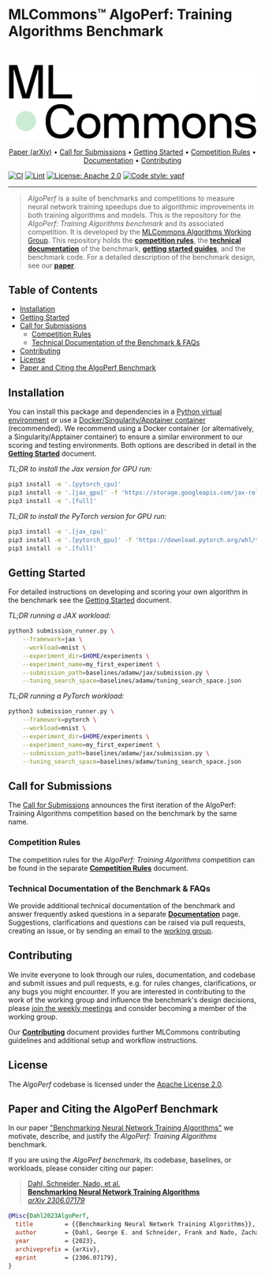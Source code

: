 # MLCommons™ AlgoPerf: Training Algorithms Benchmark

<br />
<p align="center">
<a href="#"><img width="600" img src=".assets/mlc_logo.png" alt="MLCommons Logo"/></a>
</p>

<p align="center">
  <a href="https://arxiv.org/abs/2306.07179" target="_blank">Paper (arXiv)</a> •
  <a href="/CALL_FOR_SUBMISSIONS.md">Call for Submissions</a> •
  <a href="/GETTING_STARTED.md">Getting Started</a> •
  <a href="/COMPETITION_RULES.md">Competition Rules</a> •
  <a href="/DOCUMENTATION.md">Documentation</a> •
  <a href="/CONTRIBUTING.md">Contributing</a>
</p>

[![CI](https://github.com/mlcommons/algorithmic-efficiency/actions/workflows/CI.yml/badge.svg)](https://github.com/mlcommons/algorithmic-efficiency/actions/workflows/CI.yml)
[![Lint](https://github.com/mlcommons/algorithmic-efficiency/actions/workflows/linting.yml/badge.svg)](https://github.com/mlcommons/algorithmic-efficiency/actions/workflows/linting.yml)
[![License: Apache 2.0](https://img.shields.io/badge/License-Apache_2.0-blue.svg)](https://github.com/mlcommons/algorithmic-efficiency/blob/main/LICENSE.md)
[![Code style: yapf](https://img.shields.io/badge/code%20style-yapf-orange)](https://github.com/google/yapf)

---

> *AlgoPerf* is a suite of benchmarks and competitions to measure neural network training speedups due to algorithmic improvements in both training algorithms and models. This is the repository for the *AlgoPerf: Training Algorithms benchmark* and its associated competition. It is developed by the [MLCommons Algorithms Working Group](https://mlcommons.org/en/groups/research-algorithms/). This repository holds the [**competition rules**](/COMPETITION_RULES.md), the [**technical documentation**](/DOCUMENTATION.md) of the benchmark, [**getting started guides**](/GETTING_STARTED.md), and the benchmark code. For a detailed description of the benchmark design, see our [**paper**](https://arxiv.org/abs/2306.07179).

## Table of Contents <!-- omit from toc -->

- [Installation](#installation)
- [Getting Started](#getting-started)
- [Call for Submissions](#call-for-submissions)
  - [Competition Rules](#competition-rules)
  - [Technical Documentation of the Benchmark \& FAQs](#technical-documentation-of-the-benchmark--faqs)
- [Contributing](#contributing)
- [License](#license)
- [Paper and Citing the AlgoPerf Benchmark](#paper-and-citing-the-algoperf-benchmark)

## Installation

You can install this package and dependencies in a [Python virtual environment](/GETTING_STARTED.md#python-virtual-environment) or use a [Docker/Singularity/Apptainer container](/GETTING_STARTED.md#docker) (recommended).
We recommend using a Docker container (or alternatively, a Singularity/Apptainer container) to ensure a similar environment to our scoring and testing environments.
Both options are described in detail in the [**Getting Started**](/GETTING_STARTED.md) document.

*TL;DR to install the Jax version for GPU run:*

```bash
pip3 install -e '.[pytorch_cpu]'
pip3 install -e '.[jax_gpu]' -f 'https://storage.googleapis.com/jax-releases/jax_cuda_releases.html'
pip3 install -e '.[full]'
```

*TL;DR to install the PyTorch version for GPU run:*

```bash
pip3 install -e '.[jax_cpu]'
pip3 install -e '.[pytorch_gpu]' -f 'https://download.pytorch.org/whl/torch_stable.html'
pip3 install -e '.[full]'
```

## Getting Started

For detailed instructions on developing and scoring your own algorithm in the benchmark see the [Getting Started](/GETTING_STARTED.md) document.

*TL;DR running a JAX workload:*

```bash
python3 submission_runner.py \
    --framework=jax \
    --workload=mnist \
    --experiment_dir=$HOME/experiments \
    --experiment_name=my_first_experiment \
    --submission_path=baselines/adamw/jax/submission.py \
    --tuning_search_space=baselines/adamw/tuning_search_space.json
```

*TL;DR running a PyTorch workload:*

```bash
python3 submission_runner.py \
    --framework=pytorch \
    --workload=mnist \
    --experiment_dir=$HOME/experiments \
    --experiment_name=my_first_experiment \
    --submission_path=baselines/adamw/jax/submission.py \
    --tuning_search_space=baselines/adamw/tuning_search_space.json
```

## Call for Submissions

The [Call for Submissions](/CALL_FOR_SUBMISSIONS.md) announces the first iteration of the AlgoPerf: Training Algorithms competition based on the benchmark by the same name.

### Competition Rules

The competition rules for the *AlgoPerf: Training Algorithms* competition can be found in the separate [**Competition Rules**](/COMPETITION_RULES.md) document.

### Technical Documentation of the Benchmark & FAQs

We provide additional technical documentation of the benchmark and answer frequently asked questions in a separate [**Documentation**](/DOCUMENTATION.md) page. Suggestions, clarifications and questions can be raised via pull requests, creating an issue, or by sending an email to the [working group](mailto:algorithms@mlcommons.org).

## Contributing

We invite everyone to look through our rules, documentation, and codebase and submit issues and pull requests, e.g. for rules changes, clarifications, or any bugs you might encounter. If you are interested in contributing to the work of the working group and influence the benchmark's design decisions, please [join the weekly meetings](https://mlcommons.org/en/groups/research-algorithms/) and consider becoming a member of the working group.

Our [**Contributing**](/CONTRIBUTING.md) document provides further MLCommons contributing guidelines and additional setup and workflow instructions.

## License

The *AlgoPerf* codebase is licensed under the [Apache License 2.0](/LICENSE.md).

## Paper and Citing the AlgoPerf Benchmark

In our paper ["Benchmarking Neural Network Training Algorithms"](http://arxiv.org/abs/2306.07179) we motivate, describe, and justify the *AlgoPerf: Training Algorithms* benchmark.

If you are using the *AlgoPerf benchmark*, its codebase, baselines, or workloads, please consider citing our paper:

> [Dahl, Schneider, Nado, et al.<br/>
> **Benchmarking Neural Network Training Algorithms**<br/>
> *arXiv 2306.07179*](http://arxiv.org/abs/2306.07179)

```bibtex
@Misc{Dahl2023AlgoPerf,
  title         = {{Benchmarking Neural Network Training Algorithms}},
  author        = {Dahl, George E. and Schneider, Frank and Nado, Zachary and Agarwal, Naman and Sastry, Chandramouli Shama and Hennig, Philipp and Medapati, Sourabh and Eschenhagen, Runa and Kasimbeg, Priya and Suo, Daniel and Bae, Juhan and Gilmer, Justin and Peirson, Abel L. and Khan, Bilal and Anil, Rohan and Rabbat, Mike and Krishnan, Shankar and Snider, Daniel and Amid, Ehsan and Chen, Kongtao and Maddison, Chris J. and Vasudev, Rakshith and Badura, Michal and Garg, Ankush and Mattson, Peter},
  year          = {2023},
  archiveprefix = {arXiv},
  eprint        = {2306.07179},
}
```
